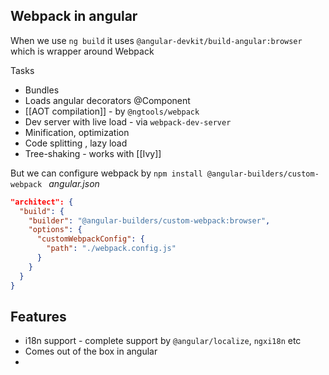 ## Webpack in angular
When we use `ng build`
it uses
`@angular-devkit/build-angular:browser`
which is wrapper around Webpack

Tasks
- Bundles
- Loads angular decorators @Component
- [[AOT compilation]] - by `@ngtools/webpack`
- Dev server with live load - via `webpack-dev-server`
- Minification, optimization
- Code splitting , lazy load
- Tree-shaking - works with [[Ivy]]


But we can configure webpack by 
`npm install @angular-builders/custom-webpack
`
*angular.json*
```json
"architect": {
  "build": {
    "builder": "@angular-builders/custom-webpack:browser",
    "options": {
      "customWebpackConfig": {
        "path": "./webpack.config.js"
      }
    }
  }
}
```

## Features
- i18n support  - complete support by `@angular/localize`, `ngxi18n` etc
- Comes out of the box in angular
- 
